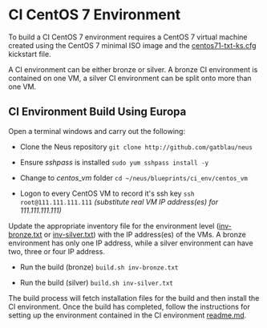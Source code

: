 # CI CentOS 7 Environment

To build a CI CentOS 7 environment requires a CentOS 7 virtual machine created using the CentOS 7 minimal ISO image and the [centos71-txt-ks.cfg](centos71-txt-ks.cfg) kickstart file.

A CI environment can be either bronze or silver.  A bronze CI environment is contained on one VM, a silver CI environment can be split onto more than one VM.

## CI Environment Build Using Europa

Open a terminal windows and carry out the following:

- Clone the Neus repository `git clone http://github.com/gatblau/neus`

- Ensure *sshpass* is installed `sudo yum sshpass install -y`

- Change to *centos_vm* folder `cd ~/neus/blueprints/ci_env/centos_vm`

- Logon to every CentOS VM to record it's ssh key `ssh root@111.111.111.111` *(substitute real VM IP address(es) for 111.111.111.111)*

Update the appropriate inventory file for the environment level ([inv-bronze.txt](inv-bronze.txt) or [inv-silver.txt](inv-silver.txt)) with the IP address(es) of the VMs.  A bronze environment has only one IP address, while a silver environment can have two, three or four IP address.

- Run the build (bronze) `build.sh inv-bronze.txt`

- Run the build (silver) `build.sh inv-silver.txt`

The build process will fetch installation files for the build and then install the CI environment.  Once the build has completed, follow the instructions for setting up the environment contained in the CI environment [readme.md](../readme.md).
